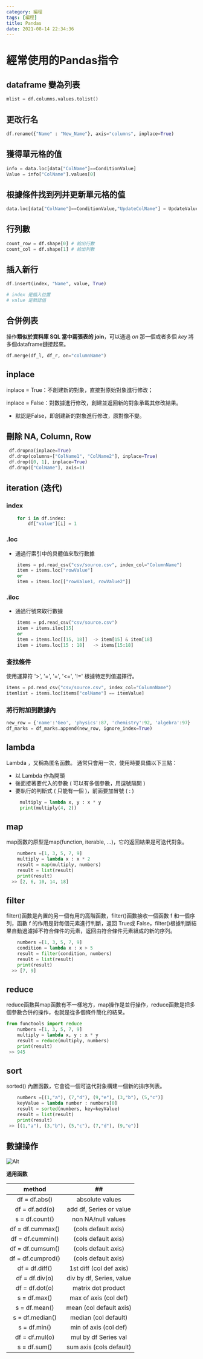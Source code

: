 ```yaml
---
category: 編程
tags: [編程]
title: Pandas
date: 2021-08-14 22:34:36
---
```


# 經常使用的Pandas指令

## dataframe 變為列表

```python
mlist = df.columns.values.tolist()
```

## 更改行名

```python
df.rename({"Name" : "New_Name"}, axis="columns", inplace=True)
```

## 獲得單元格的值

```python
info = data.loc[data["ColName"]==ConditionValue]
Value = info["ColName"].values[0]

```


## 根據條件找到列并更新單元格的值

```python
data.loc[data["ColName"]==ConditionValue,"UpdateColName"] = UpdateValue

```


## 行列數

```python
count_row = df.shape[0] # 給出行數
count_col = df.shape[1] # 給出列數

```


## 插入新行

```python
df.insert(index, "Name", value, True)

# index 是插入位置
# value 是默認值

```

## 合併例表

操作**類似於資料庫 SQL 當中兩張表的 join**，可以通過 *on* 那一個或者多個 *key* 將多個dataframe鏈接起來。

```python
df.merge(df_l, df_r, on="columnName")
```

## inplace

inplace = True：不創建新的對象，直接對原始對象進行修改；
  
​inplace = False：對數據進行修改，創建並返回新的對象承載其修改結果。
 
  - 默認是False，即創建新的對象進行修改，原對像不變。


## 刪除 NA, Column, Row

```python
 df.dropna(inplace=True)
 df.drop(columns=["ColName1", "ColName2"], inplace=True)
 df.drop([0, 1], inplace=True)
 df.drop(["ColName"], axis=1)
```

## iteration (迭代)

###  **index**
   
```python
    for i in df.index:
        df["value"][i] = 1
```

### **.loc** 

 - 通過行索引中的具體值來取行數據 
 
   
```python 
    items = pd.read_csv("csv/source.csv", index_col="ColumnName")
    item = items.loc["rowValue"]
    or
    item = items.loc[["rowValue1, rowValue2"]]
```

###  **.iloc**

 - 通過行號來取行數據
    
```python
    items = pd.read_csv("csv/source.csv")
    item = items.iloc[15]
    or
    item = items.loc[[15, 18]]  -> item[15] & item[18]
    item = items.loc[15 : 18]   -> items[15:18]
```
 
 
### 查找條件 

使用運算符 '>', '=', '=', '<=', '!=' 根據特定列值選擇行。

```python
items = pd.read_csv("csv/source.csv", index_col="ColumnName")
itemlist = items.loc[items["colName"] == itemValue]

``` 
 
### 將行附加到數據內
 
```python
new_row = {'name':'Geo', 'physics':87, 'chemistry':92, 'algebra':97}
df_marks = df_marks.append(new_row, ignore_index=True)
``` 
 
 
 
## lambda

Lambda ，又稱為匿名函數。 通常只會用一次，使用時要具備以下三點：

  - 以 Lambda 作為開頭
  - 後面接著要代入的參數 ( 可以有多個參數，用逗號隔開 )
  - 要執行的判斷式 ( 只能有一個 )，前面要加冒號 ( : )
  
```python
     multiply = lambda x, y : x * y
     print(multiply(4, 2))
```
  
## map

map函數的原型是map(function, iterable, …)，它的返回結果是可迭代對象。

```python
    numbers =[1, 3, 5, 7, 9]
    multiply = lambda x : x * 2
    result = map(multiply, numbers)
    result = list(result)
    print(result)
  >> [2, 6, 10, 14, 18]
```

## filter

filter()函數是內置的另一個有用的高階函數，filter()函數接收一個函數 f 和一個序列，函數 f 的作用是對每個元素進行判斷，返回 True或 False，filter()根據判斷結果自動過濾掉不符合條件的元素，返回由符合條件元素組成的新的序列。

```python
    numbers =[1, 3, 5, 7, 9]
    condition = lambda x : x > 5
    result = filter(condition, numbers)
    result = list(result)
    print(result)
  >> [7, 9]   
```

## reduce

reduce函數與map函數有不一樣地方，map操作是並行操作，reduce函數是把多個參數合併的操作，也就是從多個條件簡化的結果。

```python
from functools import reduce
    numbers =[1, 3, 5, 7, 9]
    multiply = lambda x, y : x * y
    result = reduce(multiply, numbers)
    print(result)
 >> 945
```

## sort

sorted() 內置函數，它會從一個可迭代對象構建一個新的排序列表。

```python
    numbers =[(1,"a"), (7,"d"), (9,"e"), (3,"b"), (5,"c")]
    keyValue = lambda number : numbers[0]
    result = sorted(numbers, key=keyValue)
    result = list(result)
    print(result)
 >> [(1,"a"), (3,"b"), (5,"c"), (7,"d"), (9,"e")]
```

## 數據操作

![Alt ](../assets/img/pandas/basepandas.png)

**通用函数**

| method |## |
|:---:|:---:|
|df = df.abs()|absolute values|
|df = df.add(o)|add df, Series or value|
|s = df.count()|non NA/null values|
|df = df.cummax()|(cols default axis)|
|df = df.cummin()|(cols default axis)|
|df = df.cumsum()|(cols default axis)|
|df = df.cumprod()|(cols default axis)|
|df = df.diff()|1st diff (col def axis)|
|df = df.div(o)|div by df, Series, value|
|df = df.dot(o)|matrix dot product|
|s = df.max()|max of axis (col def)|
|s = df.mean()|mean (col default axis)|
|s = df.median()|median (col default)|
|s = df.min()|min of axis (col def)|
|df = df.mul(o)|mul by df Series val|
|s = df.sum()|sum axis (cols default)|








